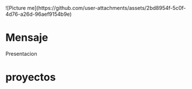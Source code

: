 
<div class="background-color: #101B23 background-size: cover background-position: center background-repeat: no-repeat">
    <head class="center">
        ![Picture me](https://github.com/user-attachments/assets/2bd8954f-5c0f-4d76-a26d-96aef9154b9e)
        <h1>Mensaje</h1>
        <p>Presentacion</p>
    </head>
    <body class="background-size: cover background-position: center background-repeat: no-repeat">
        <h1>proyectos</h1>
    </body>
</div>

